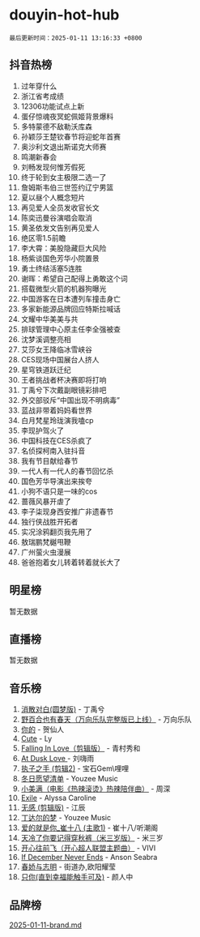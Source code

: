 # douyin-hot-hub

`最后更新时间：2025-01-11 13:16:33 +0800`

## 抖音热榜

1. 过年穿什么
1. 浙江省考成绩
1. 12306功能试点上新
1. 蛋仔惊魂夜冥蛇佩姬背景爆料
1. 多特蒙德不敌勒沃库森
1. 孙颖莎王楚钦春节将迎蛇年首赛
1. 奥沙利文退出斯诺克大师赛
1. 鸣潮新春会
1. 刘畅发现何惟芳假死
1. 终于轮到女主极限二选一了
1. 詹姆斯韦伯三世签约辽宁男篮
1. 夏以昼个人概念短片
1. 再见爱人全员发收官长文
1. 陈奕迅曼谷演唱会取消
1. 黄圣依发文告别再见爱人
1. 绝区零1.5前瞻
1. 李大霄：美股隐藏巨大风险
1. 杨紫谈国色芳华小院置景
1. 勇士终结活塞5连胜
1. 谢晖：希望自己配得上勇敢这个词
1. 搭载微型火箭的机器狗曝光
1. 中国游客在日本遭列车撞击身亡
1. 多家新能源品牌回应特斯拉喊话
1. 文耀中华美美与共
1. 排球管理中心原主任李全强被查
1. 沈梦溪调整亮相
1. 艾莎女王降临冰雪峡谷
1. CES现场中国展台人挤人
1. 星穹铁道跃迁纪
1. 王者挑战者杯决赛即将打响
1. 丁禹兮下次戴副眼镜彩排吧
1. 外交部驳斥“中国出现不明病毒”
1. 蓝战非带着妈妈看世界
1. 白月梵星玲珑演我嗑cp
1. 李现护驾火了
1. 中国科技在CES杀疯了
1. 名侦探柯南入驻抖音
1. 我有节目献给春节
1. 一代人有一代人的春节回忆杀
1. 国色芳华导演出来挨夸
1. 小狗不语只是一味的cos
1. 蔷薇风暴开虐了
1. 李子柒现身西安推广非遗春节
1. 独行侠战胜开拓者
1. 实况涂鸦翻页我先用了
1. 敖瑞鹏梵樾甩鞭
1. 广州萤火虫漫展
1. 爸爸抱着女儿转着转着就长大了

## 明星榜

暂无数据

## 直播榜

暂无数据

## 音乐榜

1. [消散对白(圆梦版)](https://sf5-hl-cdn-tos.douyinstatic.com/obj/tos-cn-ve-2774/og4jB5I5IizzoZVAAAzWgBMAsMDWoArfwBOiFs) - 丁禹兮
1. [野百合也有春天（万向乐队完整版已上线）](https://sf5-hl-cdn-tos.douyinstatic.com/obj/tos-cn-ve-2774/oMnUxhRAMiAGBqDtIPBQ7ACYQZFlJCftcgeDJE) - 万向乐队
1. [你的](https://sf5-hl-cdn-tos.douyinstatic.com/obj/tos-cn-ve-2774/oYuIeKf42jB7sEV6B2upMdpYAgfrQWj0FeRegh) - 贺仙人
1. [Cute](https://sf5-hl-cdn-tos.douyinstatic.com/obj/tos-cn-ve-2774/o4IbIzHWKAAB4wsS5qMBRiiAlEBGTpQRNfFvuo) - Ly
1. [Falling In Love（剪辑版）](https://sf5-hl-cdn-tos.douyinstatic.com/obj/tos-cn-ve-2774/o8ajpA8zzgBPahbBIO8AcKGBLJezFCRd1wfP9f) - 青村秀和
1. [ At Dusk  Love ](https://sf5-hl-cdn-tos.douyinstatic.com/obj/tos-cn-ve-2774/o8CrpCf5CaYgI4ZrtQgMQAFEfuGqNnRSDQAPBc) - 刘嗨雨
1. [执子之手 (剪辑2)](https://sf5-hl-cdn-tos.douyinstatic.com/obj/tos-cn-ve-2774/oUoZLQjCc31XzqsBnBQUNgeKtYPBcgbFDwtfcu) - 宝石Gem\哩哩
1. [冬日愿望清单](https://sf5-hl-cdn-tos.douyinstatic.com/obj/tos-cn-ve-2774/oIIgUOeamCFCVAzxN6MFRLIBlLGpUqQxeeHrLE) - Youzee Music
1. [小美满（电影《热辣滚烫》热辣陪伴曲）](https://sf5-hl-cdn-tos.douyinstatic.com/obj/tos-cn-ve-2774/o0GAn2lSgfZIDUgtevCGDQYnFg4CwnrBaxbTZL) - 周深
1. [Exile](https://sf6-cdn-tos.douyinstatic.com/obj/tos-cn-ve-2774/oYj4gAQTknKE3WW0Je8KGmQ7z1cA4FefwtbufD) - Alyssa Caroline
1. [无感 (剪辑版)](https://sf5-hl-cdn-tos.douyinstatic.com/obj/tos-cn-ve-2774/o0eIsUzJBDlQaQFC5OFlgbMEZC1TFYBftOBn6p) - 江辰
1. [丁达尔的梦](https://sf5-hl-cdn-tos.douyinstatic.com/obj/tos-cn-ve-2774/oMU3WirUZBVQkAC9ccG5P2IQirziZM2RTInUY) - Youzee Music
1. [爱的就是你_崔十八 (主歌1)](https://sf5-hl-cdn-tos.douyinstatic.com/obj/tos-cn-ve-2774/oI5BO5DhFZ6UTcNCnZaOCBLtZ7WIMQGfgnXf5E) - 崔十八/听潮阁
1. [天冷了你要记得穿秋裤（米三岁版）](https://sf3-cdn-tos.douyinstatic.com/obj/tos-cn-ve-2774/oQlIwVIDWiZ6BQilAorS7MA0AgCkQDvcZAdm1) - 米三岁
1. [开心往前飞（开心超人联盟主题曲）](https://sf5-hl-cdn-tos.douyinstatic.com/obj/tos-cn-ve-2774/9d8fb7c82cf1421fb93a9fe925275e0a) - VIVI
1. [If December Never Ends](https://sf5-hl-cdn-tos.douyinstatic.com/obj/tos-cn-ve-2774/oY1IQMoTgCFIBg8RZifyqlBBt1UFgitTYmxeOS) - Anson Seabra
1. [春娇与志明](https://sf5-hl-cdn-tos.douyinstatic.com/obj/tos-cn-ve-2774/e530d8fceb7044b39707d7f9ff54add1) - 街道办,欧阳耀莹
1. [只你(直到幸福能触手可及)](https://sf5-hl-cdn-tos.douyinstatic.com/obj/tos-cn-ve-2774/o0lBkRDzFTeaVSUz3ZZSCBVtZ5DIMQGfgmEAuE) - 颜人中

## 品牌榜

[2025-01-11-brand.md](2025-01-11-brand.md)

